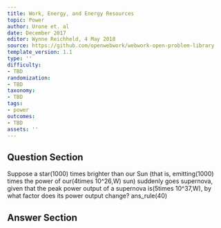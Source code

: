 ```yaml
---
title: Work, Energy, and Energy Resources
topic: Power
author: Urone et. al
date: December 2017
editor: Wynne Reichheld, 4 May 2018
source: https://github.com/openwebwork/webwork-open-problem-library
template_version: 1.1
type: ''
difficulty:
- TBD
randomization:
- TBD
taxonomy:
- TBD
tags:
- power
outcomes:
- TBD
assets: ''
---
```


## Question Section 

Suppose a star(1000) times brighter than our Sun (that is, emitting(1000) times the power of our(4times 10^26,W) sun) suddenly goes supernova, given that the peak power output of a supernova is(5times 10^37,W), by what factor does its power output change?
ans_rule(40)



## Answer Section

